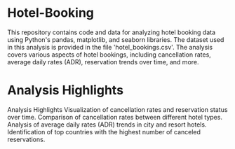 # Hotel-Booking
This repository contains code and data for analyzing hotel booking data using Python's pandas, matplotlib, and seaborn libraries. The dataset used in this analysis is provided in the file 'hotel_bookings.csv'. The analysis covers various aspects of hotel bookings, including cancellation rates, average daily rates (ADR), reservation trends over time, and more.


# Analysis Highlights 
Analysis Highlights
Visualization of cancellation rates and reservation status over time.
Comparison of cancellation rates between different hotel types.
Analysis of average daily rates (ADR) trends in city and resort hotels.
Identification of top countries with the highest number of canceled reservations.
